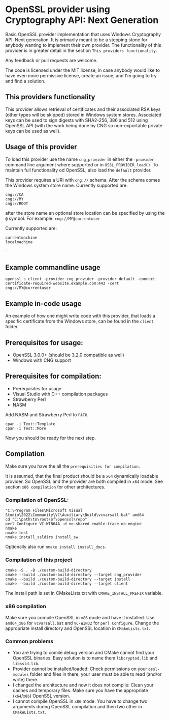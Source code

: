 # OpenSSL provider using Cryptography API: Next Generation

Basic OpenSSL provider implementation that uses Windows Cryptography API: Next generation. It is primarily
meant to be a stepping stone for anybody wanting to implement their own provider. The functionality of
this provider is in greater detail in the section `This providers functionality`. 

Any feedback or pull requests are welcome.

The code is licensed under the MIT license, in case anybody would like to have even more permissive license,
create an issue, and I'm going to try and find a solution.

## This providers functionality
This provider allows retrieval of certificates and their associated RSA keys (other types will be skipped) stored in Windows system stores. Associated
keys can be used to sign digests with SHA2-256, 386 and 512 using OpenSSL API (with the work being done by CNG so
non-exportable private keys can be used as well).
## Usage of this provider
To load this provider use the name `cng_provider` in either the `-provider` command line argument where supported or
in `OSSL_PROVIDER_load()`. To maintain full functionality od OpenSSL, also load the `default` provider.

This provider requires a URI with `cng://` schema. After the schema comes the Windows system store name. Currently
supported are:
```
cng://CA
cng://MY
cng://ROOT
```

after the store name an optional store location can be specified by using the `@` symbol. For example: `cng://MY@currentuser`

Currently supported are:
```
currentmachine
localmachine
```

`
## Example commandline usage
```
openssl s_client -provider cng_provider -provider default -connect certificate-required-website.example.com:443 -cert cng://MY@currentuser
```
## Example in-code usage
An example of how one might write code with this provider, that loads a specific certificate from the Windows store,
can be found in the `client` folder.

## Prerequisites for usage: 
  * OpenSSL 3.0.0+ (should be 3.2.0 compatible as well)
  * Windows with CNG support

## Prerequisites for compilation:
  * Prerequisites for usage
  * Visual Studio with C++ compilation packages
  * Strawberry Perl
  * NASM

Add NASM and Strawberry Perl to `PATH`.

```
cpan -i Text::Template
cpan -i Test::More
```

Now you should be ready for the next step.

## Compilation
Make sure you have the all the `prerequisities for compilation`.

It is assumed, that the final product should be a `x64` dynamically loadable provider. So OpenSSL and the provider are
both compiled in `x64` mode. See section `x86 compilation` for other architectures.

### Compilation of OpenSSL:
```
"C:\Program Files\Microsoft Visual Studio\2022\Community\VC\Auxiliary\Build\vcvarsall.bat" amd64
cd "C:\path\to\root\of\openssl\repo"
perl Configure VC-WIN64A -d no-shared enable-trace no-engine
nmake
nmake test
nmake install_ssldirs install_sw
```
Optionally also run `nmake install install_docs`.

### Compilation of this project
```
cmake -S . -B ./custom-build-directory
cmake --build ./custom-build-directory --target cng_provider
cmake --build ./custom-build-directory --target install
cmake --build ./custom-build-directory --target client
```

The install path is set in CMakeLists.txt with `CMAKE_INSTALL_PREFIX` variable.

### x86 compilation
Make sure you compile OpenSSL in `x86` mode and have it installed. Use `amd64_x86` for `vcvarsall.bat` and `VC-WIN32` for `perl Configure`.
Change the appropriate install directory and OpenSSL location in `CMakeLists.txt`.

### Common problems
  * You are trying to comile debug version and CMake cannot find your OpenSSL binaries: Easy solution is to name them `libcryptod.lib` and `libssld.lib`.
  * Provider cannot be installed/loaded: Check permissions on your `ossl-modules` folder and files in there, your user must be able to read (and/or write) there.
  * I changed the architecture and now it does not compile: Clean your caches and temporary files. Make sure you have the appropriate (`x64`/`x86`) OpenSSL version.
  * I cannot compile OpenSSL in `x86` mode: You have to change two arguments during OpenSSL compilation and then two other in `CMakeLists.txt`.
